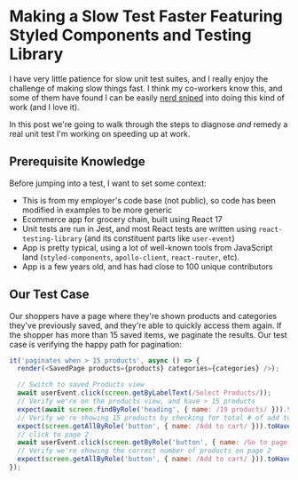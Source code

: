 <!---
title: Making a Slow Test Faster Featuring Styled Components and Testing Library
description: I have very little patience for slow unit test suites, and I really enjoy the challenge of making slow things fast. I think my co-workers know this, and some of them have found I can be easily nerd sniped into doing this kind of work (and I love it).
socialImage: https://user-images.githubusercontent.com/5233399/245847699-1f8096c5-18b4-4d38-aec6-1f4c3fdc1c2d.png
slackLabel1: Reading Time
slackLabel1Value: Depends!
slackLabel2: Publish Date
slackLabel2Value: June 24, 2023
draft: true
-->

# Making a Slow Test Faster Featuring Styled Components and Testing Library

I have very little patience for slow unit test suites, and I really enjoy the challenge of making slow things fast. I think my co-workers know this, and some of them have found I can be easily [nerd sniped](https://en.wikipedia.org/wiki/Nerd_sniping) into doing this kind of work (and I love it).

In this post we're going to walk through the steps to diagnose _and_ remedy a real unit test I'm working on speeding up at work.

## Prerequisite Knowledge

Before jumping into a test, I want to set some context:

- This is from my employer's code base (not public), so code has been modified in examples to be more generic
- Ecommerce app for grocery chain, built using React 17
- Unit tests are run in Jest, and most React tests are written using `react-testing-library` (and its constituent parts like `user-event`)
- App is pretty typical, using a lot of well-known tools from JavaScript land (`styled-components`, `apollo-client`, `react-router`, etc).
- App is a few years old, and has had close to 100 unique contributors

## Our Test Case

Our shoppers have a page where they're shown products and categories they've previously saved, and they're able to quickly access them again. If the shopper has more than 15 saved items, we paginate the results. Our test case is verifying the happy path for pagination:

```js
it('paginates when > 15 products', async () => {
  render(<SavedPage products={products} categories={categories} />);

  // Switch to saved Products view
  await userEvent.click(screen.getByLabelText(/Select Products/));
  // Verify we're on the products view, and have > 15 products
  expect(await screen.findByRole('heading', { name: /19 products/ })).toBeInTheDocument();
  // Verify we're showing 15 products by checking for total # of add to cart buttons
  expect(screen.getAllByRole('button', { name: /Add to cart/ })).toHaveLength(15);
  // click to page 2
  await userEvent.click(screen.getByRole('button', { name: /Go to page 2/ }));
  // Verify we're showing the correct number of products on page 2
  expect(screen.getAllByRole('button', { name: /Add to cart/ })).toHaveLength(4);
});
```
